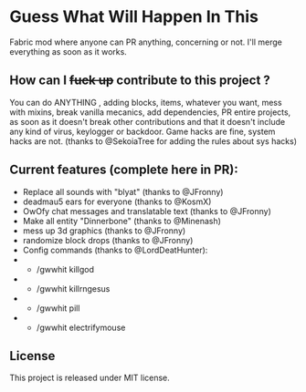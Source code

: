 
# Guess What Will Happen In This

Fabric mod where anyone can PR anything, concerning or not. I'll merge everything as soon as it works.

## How can I ~~fuck up~~ contribute to this project ?

You can do ANYTHING , adding blocks, items, whatever you want, mess with mixins, break vanilla mecanics, add dependencies, PR entire projects, as soon as it doesn't break other contributions and that it doesn't include any kind of virus, keylogger or backdoor. Game hacks are fine, system hacks are not. (thanks to @SekoiaTree for adding the rules about sys hacks)

## Current features (complete here in PR):

- Replace all sounds with "blyat" (thanks to @JFronny)
- deadmau5 ears for everyone (thanks to @KosmX)
- OwOfy chat messages and translatable text (thanks to @JFronny)
- Make all entity "Dinnerbone" (thanks to @Minenash)
- mess up 3d graphics (thanks to @JFronny)
- randomize block drops (thanks to @JFronny)
- Config commands (thanks to @LordDeatHunter):
- - /gwwhit killgod
- - /gwwhit killrngesus
- - /gwwhit pill
- - /gwwhit electrifymouse

## License

This project is released under MIT license.
